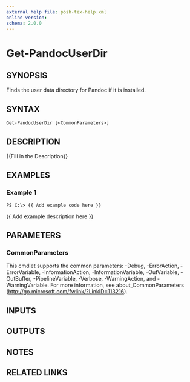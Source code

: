 ```yaml
---
external help file: posh-tex-help.xml
online version: 
schema: 2.0.0
---
```


# Get-PandocUserDir

## SYNOPSIS
Finds the user data directory for Pandoc if it is installed.

## SYNTAX

```
Get-PandocUserDir [<CommonParameters>]
```

## DESCRIPTION
{{Fill in the Description}}

## EXAMPLES

### Example 1
```
PS C:\> {{ Add example code here }}
```

{{ Add example description here }}

## PARAMETERS

### CommonParameters
This cmdlet supports the common parameters: -Debug, -ErrorAction, -ErrorVariable, -InformationAction, -InformationVariable, -OutVariable, -OutBuffer, -PipelineVariable, -Verbose, -WarningAction, and -WarningVariable. For more information, see about_CommonParameters (http://go.microsoft.com/fwlink/?LinkID=113216).

## INPUTS

## OUTPUTS

## NOTES

## RELATED LINKS


